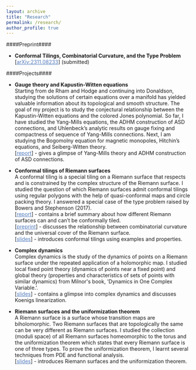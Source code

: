 ```yaml
---
layout: archive
title: "Research"
permalink: /research/
author_profile: true
---
```


####Preprint####
* **Conformal Tilings, Combinatorial Curvature, and the Type Problem** \
  [<a href="https://arxiv.org/abs/2311.08233" target="_blank" style="color: #527bbd; text-decoration: underline">arXiv:2311.08233</a>] (submitted)

####Projects####
* **Gauge theory and Kapustin-Witten equations** \
  Starting from de Rham and Hodge and continuing into Donaldson, studying the solutions of certain equations over a manifold has yielded valuable information about its topological and smooth structure. The goal of my project is to study the conjectural relationship between the Kapustin-Witten equations and the colored Jones polynomial. So far, I have studied the Yang-Mills equations, the ADHM construction of ASD connections, and Uhlenbeck’s analytic results on gauge fixing and compactness of sequence of Yang-Mills connections. Next, I am studying the Bogomolny equation for magnetic monopoles, Hitchin’s equations, and Seiberg-Witten theory. \
  [<a href="https://arxiv.org/abs/2311.08233" target="_blank" style="color: #527bbd; text-decoration: underline">report</a>] - gives a glimpse of Yang-Mills theory and ADHM construction of ASD connections.

* **Conformal tilings of Riemann surfaces** \
  A conformal tiling is a special tiling on a Riemann surface that respects and is constrained by the complex structure of the Riemann surface. I studied the question of which Riemann surfaces admit conformal tilings using regular polygons with the help of quasi-conformal maps and circle packing theory. I answered a special case of the type problem raised by Bowers and Stephenson (2017). \
  [<a href="https://arxiv.org/abs/2311.08233" target="_blank" style="color: #527bbd; text-decoration: underline">report</a>] - contains a brief summary about how different Riemann surfaces can and can’t be conformally tiled.\
  [<a href="https://arxiv.org/abs/2311.08233" target="_blank" style="color: #527bbd; text-decoration: underline">preprint</a>] - discusses the relationship between combinatorial curvature and the universal cover of the Riemann surface.\
  [<a href="https://arxiv.org/abs/2311.08233" target="_blank" style="color: #527bbd; text-decoration: underline">slides</a>] - introduces conformal tilings using examples and properties.

* **Complex dynamics** \
  Complex dynamics is the study of the dynamics of points on a Riemann surface under the repeated application of a holomorphic map. I studied local fixed point theory (dynamics of points near a fixed point) and global theory (properties and characteristics of sets of points with similar dynamics) from Milnor's book, 'Dynamics in One Complex Variable.’.\
  [<a href="https://arxiv.org/abs/2311.08233" target="_blank" style="color: #527bbd; text-decoration: underline">slides</a>] - contains a glimpse into complex dynamics and discusses Koenigs linearization.
 
* **Riemann surfaces and the uniformization theorem** \
  A Riemann surface is a surface whose transition maps are biholomorphic. Two Riemann surfaces that are topologically the same can be very different as Riemann surfaces. I studied the collection (moduli space) of all Riemann surfaces homeomorphic to the torus and the uniformization theorem which states that every Riemann surface is one of three types. To prove the uniformization theorem, I learnt several techniques from PDE and functional analysis.\
  [<a href="https://arxiv.org/abs/2311.08233" target="_blank" style="color: #527bbd; text-decoration: underline">slides</a>] - introduces Riemann surfaces and the uniformization theorem.
  

  

